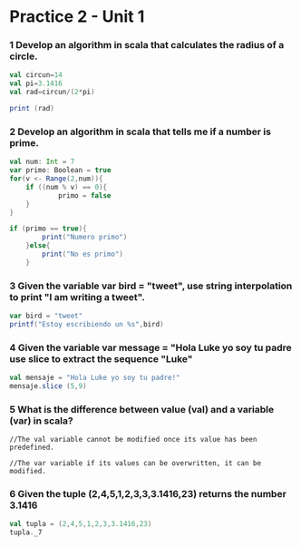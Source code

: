 # Practice 2 - Unit 1

### 1 Develop an algorithm in scala that calculates the radius of a circle.

```scala
val circun=14
val pi=3.1416
val rad=circun/(2*pi)

print (rad)
```

### 2 Develop an algorithm in scala that tells me if a number is prime.

```scala
val num: Int = 7 
var primo: Boolean = true
for(v <- Range(2,num)){
    if ((num % v) == 0){
            primo = false
    }
}

if (primo == true){
        print("Numero primo")
    }else{
        print("No es primo")
    } 
```

### 3 Given the variable var bird = "tweet", use string interpolation to print "I am writing a tweet".

```scala
var bird = "tweet"
printf("Estoy escribiendo un %s",bird)
```

### 4 Given the variable var message = "Hola Luke yo soy tu padre use slice to extract the sequence "Luke"

```scala
val mensaje = "Hola Luke yo soy tu padre!"
mensaje.slice (5,9)
```

### 5 What is the difference between value (val) and a variable (var) in scala?
```
//The val variable cannot be modified once its value has been predefined.

//The var variable if its values can be overwritten, it can be modified. 
```

### 6 Given the tuple (2,4,5,1,2,3,3,3.1416,23) returns the number 3.1416

```scala
val tupla = (2,4,5,1,2,3,3.1416,23)
tupla._7
```